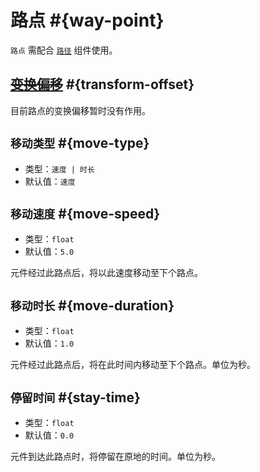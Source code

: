 # 路点 #{way-point}

`路点` 需配合 [`路径`](wayPath) 组件使用。

## ~~[变换偏移](item#变换偏移)~~ #{transform-offset}

目前路点的变换偏移暂时没有作用。

## `移动类型` #{move-type}

- 类型：`速度 | 时长`
- 默认值：`速度`

## `移动速度`<badge text="移动类型 = 速度" /> #{move-speed}

- 类型：`float`
- 默认值：`5.0`

元件经过此路点后，将以此速度移动至下个路点。

## `移动时长`<badge text="移动类型 = 时长" /> #{move-duration}

- 类型：`float`
- 默认值：`1.0`

元件经过此路点后，将在此时间内移动至下个路点。单位为秒。

## `停留时间` #{stay-time}

- 类型：`float`
- 默认值：`0.0`

元件到达此路点时，将停留在原地的时间。单位为秒。

